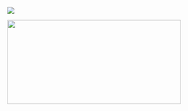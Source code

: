 
![](https://geps.dev/progress/75)

<img src="https://64.media.tumblr.com/09fe9fa3ee48703d9f4e1ffa7bdf2ac5/442b319e11a844f2-76/s400x600/c77faf974244d17101b3010cf1d74e72f7243871.gifv" width="400" height="194" />
